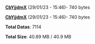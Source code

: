 [**CbYjjdmX**](/data/CbYjjdmX.txt) (29/01/23 - 15:46)- 740 bytes

[**CbYjjdmX**](/data/CbYjjdmX.txt) (29/01/23 - 15:46)- 740 bytes

**Total Datas**: 7114

**Total Size**: 40.89 MB / 40.9 MB